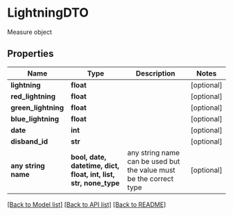# LightningDTO

Measure object

## Properties
Name | Type | Description | Notes
------------ | ------------- | ------------- | -------------
**lightning** | **float** |  | [optional] 
**red_lightning** | **float** |  | [optional] 
**green_lightning** | **float** |  | [optional] 
**blue_lightning** | **float** |  | [optional] 
**date** | **int** |  | [optional] 
**disband_id** | **str** |  | [optional] 
**any string name** | **bool, date, datetime, dict, float, int, list, str, none_type** | any string name can be used but the value must be the correct type | [optional]

[[Back to Model list]](../README.md#documentation-for-models) [[Back to API list]](../README.md#documentation-for-api-endpoints) [[Back to README]](../README.md)


